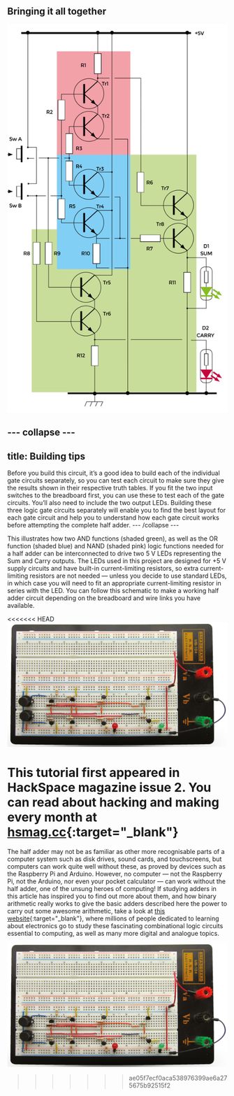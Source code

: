 ## Bringing it all together

![Final Circuit](images/fig7.png)

--- collapse ---
---
title: Building tips
---
Before you build this circuit, it’s a good idea to build each of the individual gate circuits separately, so you can test each circuit to make sure they give the results shown in their respective truth tables. If you fit the two input switches to the breadboard first, you can use these to test each of the gate circuits. You’ll also need to include the two output LEDs. Building these three logic gate circuits separately will enable you to find the best layout for each gate circuit and help you to understand how each gate circuit works before attempting the complete half adder. 
--- /collapse ---

This illustrates how two AND functions (shaded green), as well as the OR function (shaded blue) and NAND (shaded pink) logic functions needed for a half adder can be interconnected to drive two 5 V LEDs representing the Sum and Carry outputs. The LEDs used in this project are designed for +5 V supply circuits and have built-in current-limiting resistors, so extra current-limiting resistors are not needed — unless you decide to use standard LEDs, in which case you will need to fit an appropriate current-limiting resistor in series with the LED. You can follow this schematic to make a working half adder circuit depending on the breadboard and wire links you have available.

<<<<<<< HEAD
![Finished](images/main.png)

This tutorial first appeared in HackSpace magazine issue 2. You can read about hacking and making every month at [hsmag.cc](https://hsmag.cc){:target="_blank"}
=======
The half adder may not be as familiar as other more recognisable parts of a computer system such as disk drives, sound cards, and touchscreens, but computers can work quite well without these, as proved by devices such as the Raspberry Pi and Arduino. However, no computer — not the Raspberry Pi, not the Arduino, nor even your pocket calculator — can work without the half adder, one of the unsung heroes of computing! If studying adders in this article has inspired you to find out more about them, and how binary arithmetic really works to give the basic adders described here the power to carry out some awesome arithmetic, take a look at [this website](https://hsmag.cc/qnFyCp){:target="_blank"}, where millions of people dedicated to learning about electronics go to study these fascinating combinational logic circuits essential to computing, as well as many more digital and analogue topics. 

![Finished](images/main.png)
>>>>>>> ae05f7ecf0aca538976399ae6a275675b92515f2
